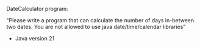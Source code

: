 DateCalculator program:

"Please write a program that can calculate the number of days in-between two dates.
You are not allowed to use java date/time/calendar libraries"

- Java version 21
